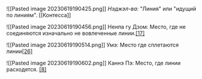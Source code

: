 ![[Pasted image 20230619190425.png]]
_Нэджэл-ва_: "Линия" или "идущий по линиям". [[Контесса]]

![[Pasted image 20230619190456.png]]
Ненпа гу Дзом: Место, где не соединяются изначально не вовлеченные линии.[[17]](https://pathologic.fandom.com/ru/wiki/%D0%A1%D1%82%D0%B5%D0%BF%D0%BD%D0%BE%D0%B9_%D1%8F%D0%B7%D1%8B%D0%BA#cite_note-17)

![[Pasted image 20230619190514.png]]
Умэ: Место где сплетаются линии[[26]](https://pathologic.fandom.com/ru/wiki/%D0%A1%D1%82%D0%B5%D0%BF%D0%BD%D0%BE%D0%B9_%D1%8F%D0%B7%D1%8B%D0%BA#cite_note-26)

![[Pasted image 20230619190602.png]]
Каннэ Пэ: Место, где линии расходятся. [[8]](https://pathologic.fandom.com/ru/wiki/%D0%A1%D1%82%D0%B5%D0%BF%D0%BD%D0%BE%D0%B9_%D1%8F%D0%B7%D1%8B%D0%BA#cite_note-8)